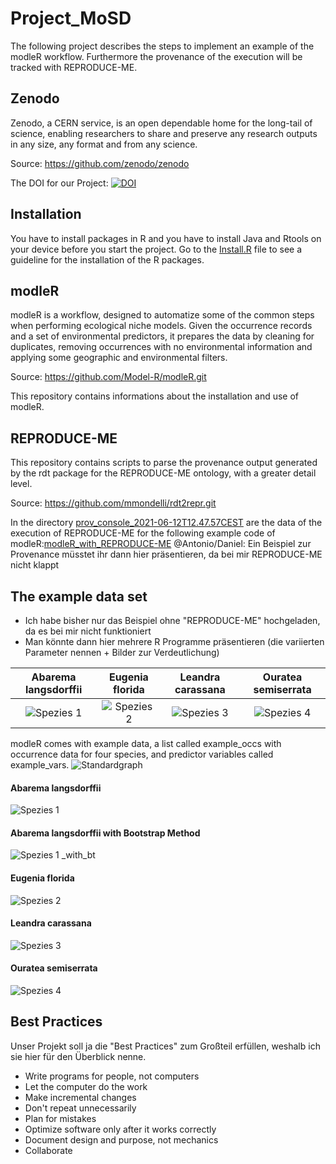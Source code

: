 # Project_MoSD
The following project describes the steps to implement an example of the modleR workflow. Furthermore the provenance of the execution will be tracked with REPRODUCE-ME.

## Zenodo
Zenodo, a CERN service, is an open dependable home for the long-tail of science, enabling researchers to share and preserve any research outputs in any size, any format and from any science.

Source: https://github.com/zenodo/zenodo

The DOI for our Project:
[![DOI](https://zenodo.org/badge/374119276.svg)](https://zenodo.org/badge/latestdoi/374119276)

## Installation
You have to install packages in R and you have to install Java and Rtools on your device before you start the project. Go to the [Install.R](https://github.com/FlorianZe92/Project_MoSD/blob/main/Install.R) file to see a guideline for the installation of the R packages.

## modleR
modleR is a workflow, designed to automatize some of the common steps when performing ecological niche models. Given the occurrence records and a set of environmental predictors, it prepares the data by cleaning for duplicates, removing occurrences with no environmental information and applying some geographic and environmental filters.

Source: https://github.com/Model-R/modleR.git

This repository contains informations about the installation and use of modleR.

## REPRODUCE-ME
This repository contains scripts to parse the provenance output generated by the rdt package for the REPRODUCE-ME ontology, with a greater detail level.

Source: https://github.com/mmondelli/rdt2repr.git

In the directory [prov_console_2021-06-12T12.47.57CEST](https://github.com/FlorianZe92/Project_MoSD/tree/main/prov_console_2021-06-12T12.47.57CEST)
are the data of the execution of REPRODUCE-ME for the following example code of modleR:[modleR_with_REPRODUCE-ME](https://github.com/FlorianZe92/Project_MoSD/blob/main/modleR_with_REPRODUCE-ME) 
@Antonio/Daniel: Ein Beispiel zur Provenance müsstet ihr dann hier präsentieren, da bei mir REPRODUCE-ME nicht klappt


## The example data set
- Ich habe bisher nur das Beispiel ohne "REPRODUCE-ME" hochgeladen, da es bei mir nicht funktioniert
- Man könnte dann hier mehrere R Programme präsentieren (die variierten Parameter nennen + Bilder zur Verdeutlichung)





Abarema langsdorffii       |  Eugenia florida            |  Leandra carassana          |  Ouratea semiserrata
:-------------------------:|:-------------------------:  |  :-------------------------:|:-------------------------:
![Spezies 1](https://user-images.githubusercontent.com/73929864/120915938-ebed4b80-c6a6-11eb-88e6-91884cb7fef6.png) | ![Spezies 2](https://user-images.githubusercontent.com/73929864/120916386-a4b48a00-c6a9-11eb-9b5b-4c29aafe90ea.png) | ![Spezies 3](https://user-images.githubusercontent.com/73929864/120916398-b39b3c80-c6a9-11eb-9694-45c3d8abe627.png) | ![Spezies 4](https://user-images.githubusercontent.com/73929864/120916511-4fc54380-c6aa-11eb-8945-7f99ab5d8e36.png)


modleR comes with example data, a list called example_occs with occurrence data for four species, and predictor variables called example_vars.
![Standardgraph](https://user-images.githubusercontent.com/73929864/120916244-c4977e00-c6a8-11eb-9fb8-378fed9c8695.png)


#### Abarema langsdorffii
![Spezies 1](https://user-images.githubusercontent.com/73929864/120915938-ebed4b80-c6a6-11eb-88e6-91884cb7fef6.png)

#### Abarema langsdorffii with Bootstrap Method
![Spezies 1 _with_bt](https://user-images.githubusercontent.com/73929864/120916606-cf531280-c6aa-11eb-88b6-89fb3e8e5116.png)

#### Eugenia florida
![Spezies 2](https://user-images.githubusercontent.com/73929864/120916386-a4b48a00-c6a9-11eb-9b5b-4c29aafe90ea.png)

#### Leandra carassana
![Spezies 3](https://user-images.githubusercontent.com/73929864/120916398-b39b3c80-c6a9-11eb-9694-45c3d8abe627.png)

#### Ouratea semiserrata
![Spezies 4](https://user-images.githubusercontent.com/73929864/120916511-4fc54380-c6aa-11eb-8945-7f99ab5d8e36.png)

## Best Practices
Unser Projekt soll ja die "Best Practices" zum Großteil erfüllen, weshalb ich sie hier für den Überblick nenne.

- Write programs for people, not computers
- Let the computer do the work
- Make incremental changes
- Don't repeat unnecessarily
- Plan for mistakes
- Optimize software only after it works correctly
- Document design and purpose, not mechanics
- Collaborate
